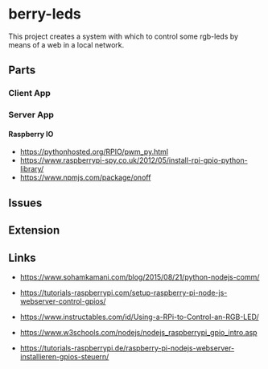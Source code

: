 # berry-leds

This project creates a system with which to control some rgb-leds by means of a web in a local network.

## Parts

### Client App

####

### Server App

#### Raspberry IO
- https://pythonhosted.org/RPIO/pwm_py.html
- https://www.raspberrypi-spy.co.uk/2012/05/install-rpi-gpio-python-library/
- https://www.npmjs.com/package/onoff



## Issues

## Extension

## Links
- https://www.sohamkamani.com/blog/2015/08/21/python-nodejs-comm/

- https://tutorials-raspberrypi.com/setup-raspberry-pi-node-js-webserver-control-gpios/
- https://www.instructables.com/id/Using-a-RPi-to-Control-an-RGB-LED/


- https://www.w3schools.com/nodejs/nodejs_raspberrypi_gpio_intro.asp
- https://tutorials-raspberrypi.de/raspberry-pi-nodejs-webserver-installieren-gpios-steuern/
